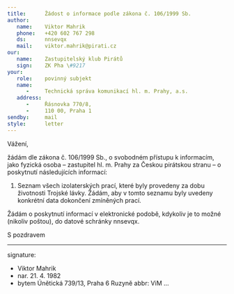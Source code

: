 ```yaml
---
title:      Žádost o informace podle zákona č. 106/1999 Sb.
author:
   name:    Viktor Mahrik
   phone:   +420 602 767 298
   ds:      nnsevqx
   mail:    viktor.mahrik@pirati.cz
our:
   name:    Zastupitelský klub Pirátů
   sign:    ZK Pha \#9217
your:
   role:    povinný subjekt
   name:    
      -     Technická správa komunikací hl. m. Prahy, a.s.
   address:
      -     Řásnovka 770/8,
      -     110 00, Praha 1
sendby:     mail
style:      letter
---
```


Vážení,

žádám dle zákona č. 106/1999 Sb., o svobodném přístupu k informacím, jako fyzická osoba – zastupitel hl. m. Prahy za Českou pirátskou stranu – o poskytnutí následujících informací:

1. Seznam všech izolaterských prací, které byly provedeny za dobu životnosti Trojské lávky. Žádám, aby v tomto seznamu byly uvedeny konkrétní data dokončení zmíněných prací. 

Žádám o poskytnutí informací v elektronické podobě, kdykoliv je to možné (nikoliv poštou), do datové schránky nnsevqx. 

S pozdravem

---
signature:
  - Viktor Mahrik
  - nar. 21. 4. 1982
  - bytem Únětická 739/13, Praha 6 Ruzyně
abbr:       ViM
...
